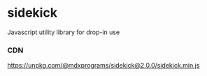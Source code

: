 # sidekick
Javascript utility library for drop-in use

### CDN
https://unpkg.com/@mdxprograms/sidekick@2.0.0/sidekick.min.js
